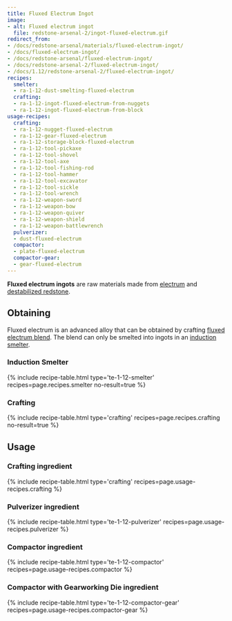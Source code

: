 ```yaml
---
title: Fluxed Electrum Ingot
image:
- alt: Fluxed electrum ingot
  file: redstone-arsenal-2/ingot-fluxed-electrum.gif
redirect_from:
- /docs/redstone-arsenal/materials/fluxed-electrum-ingot/
- /docs/fluxed-electrum-ingot/
- /docs/redstone-arsenal/fluxed-electrum-ingot/
- /docs/redstone-arsenal-2/fluxed-electrum-ingot/
- /docs/1.12/redstone-arsenal-2/fluxed-electrum-ingot/
recipes:
  smelter:
  - ra-1-12-dust-smelting-fluxed-electrum
  crafting:
  - ra-1-12-ingot-fluxed-electrum-from-nuggets
  - ra-1-12-ingot-fluxed-electrum-from-block
usage-recipes:
  crafting:
  - ra-1-12-nugget-fluxed-electrum
  - ra-1-12-gear-fluxed-electrum
  - ra-1-12-storage-block-fluxed-electrum
  - ra-1-12-tool-pickaxe
  - ra-1-12-tool-shovel
  - ra-1-12-tool-axe
  - ra-1-12-tool-fishing-rod
  - ra-1-12-tool-hammer
  - ra-1-12-tool-excavator
  - ra-1-12-tool-sickle
  - ra-1-12-tool-wrench
  - ra-1-12-weapon-sword
  - ra-1-12-weapon-bow
  - ra-1-12-weapon-quiver
  - ra-1-12-weapon-shield
  - ra-1-12-weapon-battlewrench
  pulverizer:
  - dust-fluxed-electrum
  compactor:
  - plate-fluxed-electrum
  compactor-gear:
  - gear-fluxed-electrum
---
```


**Fluxed electrum ingots** are raw materials made from
[electrum](../../thermal-foundation/electrum-ingot/) and [destabilized
redstone](../../thermal-foundation/destabilized-redstone/).


Obtaining
---------

Fluxed electrum is an advanced alloy that can be obtained by crafting [fluxed
electrum blend](../fluxed-electrum-blend/). The blend can only be smelted
into ingots in an [induction smelter](../../thermal-expansion/induction-smelter/).

### Induction Smelter
{% include recipe-table.html type='te-1-12-smelter' recipes=page.recipes.smelter no-result=true %}

### Crafting
{% include recipe-table.html type='crafting' recipes=page.recipes.crafting no-result=true %}


Usage
-----

### Crafting ingredient
{% include recipe-table.html type='crafting' recipes=page.usage-recipes.crafting %}

### Pulverizer ingredient
{% include recipe-table.html type='te-1-12-pulverizer' recipes=page.usage-recipes.pulverizer %}

### Compactor ingredient
{% include recipe-table.html type='te-1-12-compactor' recipes=page.usage-recipes.compactor %}

### Compactor with Gearworking Die ingredient
{% include recipe-table.html type='te-1-12-compactor-gear' recipes=page.usage-recipes.compactor-gear %}
